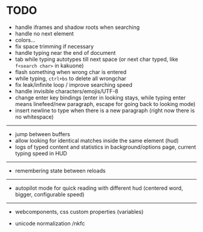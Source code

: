 # TODO
* handle iframes and shadow roots when searching
* handle no next element
* colors...
* fix space trimming if necessary
* handle typing near the end of document
* tab while typing autotypes till next space (or next char typed, like `f<search char>` in kakuone)
* flash something when wrong char is entered
* while typing, `ctrl+bs` to delete all wrongchar
* fix leak/infinite loop / improve searching speed 
* handle invisible characters/emojis/UTF-8
* change enter key bindings (enter in looking stays, while typing enter means linefeed/new paragraph, escape for going back to looking mode)
* insert newline to type when there is a new paragraph (right now there is no whitespace)
---
* jump between buffers
* allow looking for identical matches inside the same element (hud)
* logs of typed content and statistics in background/options page, current typing speed in HUD
---
* remembering state between reloads
---
* autopilot mode for quick reading with different hud (centered word, bigger, configurable speed)
---
* webcomponents, css custom properties (variables)

* unicode normalization /nkfc
